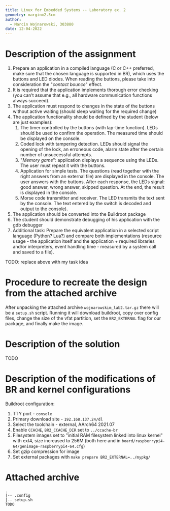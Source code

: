 ```yaml
---
title: Linux for Embedded Systems -- Laboratory ex. 2
geometry: margin=2.5cm
author:
  - Marcin Wojnarowski, 303880
date: 12-04-2022
---
```


# Description of the assignment

1. Prepare an application in a compiled language (C or C++ preferred, make sure that the chosen language is supported in BR), which uses the buttons and LED diodes. When reading the buttons, please take into consideration the "_contact bounce_" effect.
2. It is required that the application implements thorough error checking (you can’t assume that e.g., all hardware communication functions always succeed).
3. The application must respond to changes in the state of the buttons without active waiting (should sleep waiting for the required change)
4. The application functionality should be defined by the student (below are just examples):
   1. The timer controlled by the buttons (with lap-time function). LEDs should be used to confirm the operation. The measured time should be displayed on the console.
   2. Coded lock with tampering detection. LEDs should signal the opening of the lock, an erroneous code, alarm state after the certain number of unsuccessful attempts.
   3. "_Memory game_": application displays a sequence using the LEDs. The user must repeat it with the buttons.
   4. Application for simple tests. The questions (read together with the right answers from an external file) are displayed in the console. The user answers with the buttons. After each response, the LEDs signal: good answer, wrong answer, skipped question. At the end, the result is displayed in the console.
   5. Morse code transmitter and receiver. The LED transmits the text sent by the console. The text entered by the switch is decoded and output to the console).
5. The application should be converted into the Buildroot package
6. The student should demonstrate debugging of his application with the gdb debugger
7. Additional task: Prepare the equivalent application in a selected script language (Python? Lua?) and compare both implementations (resource usage - the application itself and the application + required libraries and/or interpreters, event handling time - measured by a system call and saved to a file).

TODO: replace above with my task idea

# Procedure to recreate the design from the attached archive

After unpacking the attached archive `wojnarowskim_lab2.tar.gz` there will be a `setup.sh` script. Running it will download buildroot, copy over config files, change the size of the vfat partition, set the `BR2_EXTERNAL` flag for our package, and finally make the image.

# Description of the solution

TODO

# Description of the modifications of BR and kernel configurations

Buildroot configuration:

1. TTY port - `console`
2. Primary download site - `192.168.137.24/dl`
3. Select the toolchain - external, AArch64 2021.07
4. Enable `CCACHE`, `BR2_CCACHE_DIR` set to `../ccache-br`
5. Filesystem images set to "initial RAM filesystem linked into linux kernel" with ext4, size increased to 256M (both here and in `board/raspberrypi4-64/genimage-raspberrypi4-64.cfg`)
6. Set gzip compression for image
7. Set external packages with `make prepare BR2_EXTERNAL=../mypkg/`

# Attached archive

```
.
|-- .config
|-- setup.sh
TODO
```
